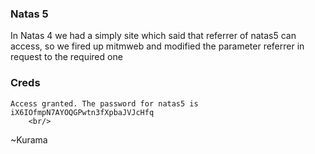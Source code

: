### Natas 5
In Natas 4 we had a simply site which said that referrer of natas5 can access, so we fired up mitmweb and modified the parameter referrer in request to the required one



### Creds
```
Access granted. The password for natas5 is iX6IOfmpN7AYOQGPwtn3fXpbaJVJcHfq
    <br/>
```


 ~Kurama
